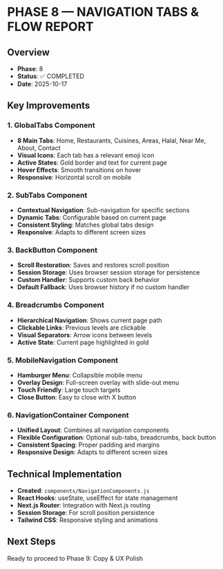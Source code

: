 # PHASE 8 — NAVIGATION TABS & FLOW REPORT

## Overview
- **Phase**: 8
- **Status**: ✅ COMPLETED
- **Date**: 2025-10-17

## Key Improvements

### 1. GlobalTabs Component
- **8 Main Tabs**: Home, Restaurants, Cuisines, Areas, Halal, Near Me, About, Contact
- **Visual Icons**: Each tab has a relevant emoji icon
- **Active States**: Gold border and text for current page
- **Hover Effects**: Smooth transitions on hover
- **Responsive**: Horizontal scroll on mobile

### 2. SubTabs Component
- **Contextual Navigation**: Sub-navigation for specific sections
- **Dynamic Tabs**: Configurable based on current page
- **Consistent Styling**: Matches global tabs design
- **Responsive**: Adapts to different screen sizes

### 3. BackButton Component
- **Scroll Restoration**: Saves and restores scroll position
- **Session Storage**: Uses browser session storage for persistence
- **Custom Handler**: Supports custom back behavior
- **Default Fallback**: Uses browser history if no custom handler

### 4. Breadcrumbs Component
- **Hierarchical Navigation**: Shows current page path
- **Clickable Links**: Previous levels are clickable
- **Visual Separators**: Arrow icons between levels
- **Active State**: Current page highlighted in gold

### 5. MobileNavigation Component
- **Hamburger Menu**: Collapsible mobile menu
- **Overlay Design**: Full-screen overlay with slide-out menu
- **Touch Friendly**: Large touch targets
- **Close Button**: Easy to close with X button

### 6. NavigationContainer Component
- **Unified Layout**: Combines all navigation components
- **Flexible Configuration**: Optional sub-tabs, breadcrumbs, back button
- **Consistent Spacing**: Proper padding and margins
- **Responsive Design**: Adapts to different screen sizes

## Technical Implementation
- **Created**: `components/NavigationComponents.js`
- **React Hooks**: useState, useEffect for state management
- **Next.js Router**: Integration with Next.js routing
- **Session Storage**: For scroll position persistence
- **Tailwind CSS**: Responsive styling and animations

## Next Steps
Ready to proceed to Phase 9: Copy & UX Polish
